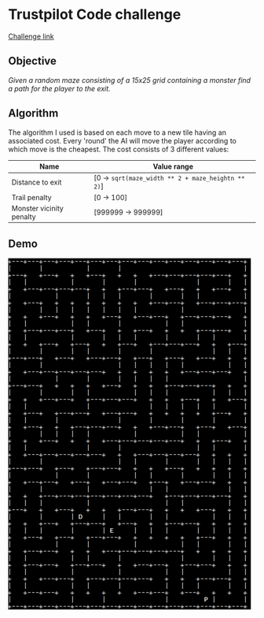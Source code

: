 # Trustpilot Code challenge
[Challenge link](https://ponychallenge.trustpilot.com/index.html)

## Objective
*Given a random maze consisting of a 15x25 grid containing a monster find a path for the player to the exit.*

## Algorithm
The algorithm I used is based on each move to a new tile having an associated cost. Every 'round' the AI will move the player according to which move is the cheapest.
The cost consists of 3 different values:

| Name                     | Value range                                          	 |
| ------------------------ | ------------------------------------------------------- |
| Distance to exit         | \[0 -> `sqrt(maze_width ** 2 + maze_heightn ** 2)`\]    |
| Trail penalty            | \[0 -> 100\]                                            |
| Monster vicinity penalty | \[999999 -> 999999\]                                    |

## Demo
![demo gif](demo.gif)
